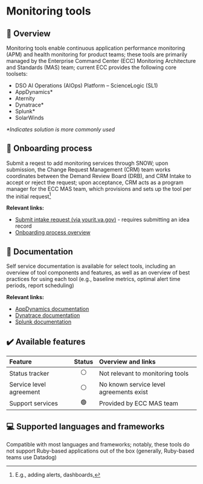 # Monitoring tools

## 📖 Overview
Monitoring tools enable continuous application performance monitoring (APM) and health monitoring for product teams; 
these tools are primarily managed by the Enterprise Command Center (ECC) Monitoring Architecture and Standards (MAS) team; 
current ECC provides the following core toolsets:

* DSO AI Operations (AIOps) Platform – ScienceLogic (SL1)
* AppDynamics*
* Aternity
* Dynatrace*
* Splunk*
* SolarWinds

*\*Indicates solution is more commonly used*

## 🚪 Onboarding process 
Submit a reqest to add monitoring services through SNOW; upon submission, the Change Request Management (CRM) team 
works coordinates between the Demand Review Board (DRB), and CRM Intake to accept or reject the request; upon acceptance, 
CRM acts as a program manager for the ECC MAS team, which provisions and sets up the tool per the initial request[^1] 

**Relevant links:**
* [Submit intake request (via yourit.va.gov)](https://yourit.va.gov) - requires submitting an idea record
* [Onboarding process overview](https://dvagov.sharepoint.com/:b:/r/sites/OITECOECCCOM/Monitoring%20Standards/Monitoring%20Tool%20Onboarding%20Process.pdf?csf=1&web=1&e=CBDWib)

## 📝 Documentation 
Self service documentation is available for select tools, including an overview of tool components and features, as well as an overview
of best practices for using each tool (e.g., baseline metrics, optimal alert time periods, report scheduling)

**Relevant links:**
* [AppDynamics documentation](https://dvagov.sharepoint.com/sites/OITECOECCCOM/SitePages/AppDynamics.aspx)
* [Dynatrace documentation](https://dvagov.sharepoint.com/sites/OITECSO/SitePages/VAEC-Dynatrace.aspx)
* [Splunk documentation](https://dvagov.sharepoint.com/sites/OITECOECCCOM/SitePages/Splunk.aspx)

##  :heavy_check_mark:  Available features
| **Feature** | **Status** | **Overview and links**|
| :---------- | :--------: |:---------------------| 
| Status tracker | ⚪ | Not relevant to monitoring tools |
| Service level agreement | ⚪ | No known service level agreements exist |
| Support services | 🟢 | Provided by ECC MAS team |

## 💻 Supported languages and frameworks  
Compatible with most languages and frameworks; notably, these tools do not support Ruby-based applications out of the box (generally, Ruby-based teams use Datadog)


[^1]: E.g., adding alerts, dashboards, 
